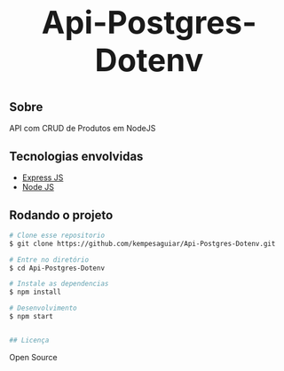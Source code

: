 <h1 align="center" style="font-size:4em">Api-Postgres-Dotenv</h1>

## Sobre
API com CRUD de Produtos em NodeJS

## Tecnologias envolvidas

- <a target="_blank" href="https://expressjs.com/">Express JS</a> 
- <a target="_blank" href="https://nodejs.org/en/">Node JS</a> 


## Rodando o projeto

```bash
# Clone esse repositorio
$ git clone https://github.com/kempesaguiar/Api-Postgres-Dotenv.git

# Entre no diretório
$ cd Api-Postgres-Dotenv

# Instale as dependencias
$ npm install

# Desenvolvimento
$ npm start


## Licença

```
Open Source

```



